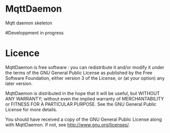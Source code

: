 MqttDaemon
==========
Mqtt daemon skeleton

#Developpment in progress

Licence
=======
MqttDaemon is free software : you can redistribute it and/or modify it under the terms of the GNU General Public License as published by the Free Software Foundation, either version 3 of the License, or (at your option) any later version.

MqttDaemon is distributed in the hope that it will be useful, but WITHOUT ANY WARRANTY; without even the implied warranty of MERCHANTABILITY or FITNESS FOR A PARTICULAR PURPOSE. See the GNU General Public License for more details.

You should have received a copy of the GNU General Public License along with MqttDaemon. If not, see http://www.gnu.org/licenses/.

